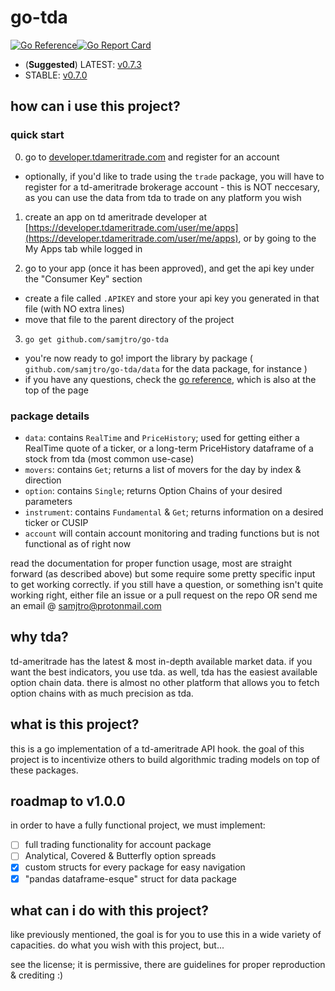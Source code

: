 # go-tda
[![Go Reference](https://pkg.go.dev/badge/github.com/samjtro/go-tda.svg)](https://pkg.go.dev/github.com/samjtro/go-tda)[![Go Report Card](https://goreportcard.com/badge/github.com/samjtro/go-tda)](https://goreportcard.com/report/github.com/samjtro/go-tda)
 
- (**Suggested**) LATEST: [v0.7.3](https://github.com/samjtro/go-tda/releases/tag/v0.7.3)
- STABLE: [v0.7.0](https://github.com/samjtro/go-tda/releases/tag/v0.7.0)

## how can i use this project?

### quick start

0. go to [developer.tdameritrade.com](https://developer.tdameritrade.com/) and register for an account
- optionally, if you'd like to trade using the `trade` package, you will have to register for a td-ameritrade brokerage account - this is NOT neccesary, as you can use the data from tda to trade on any platform you wish  

1. create an app on td ameritrade developer at [https://developer.tdameritrade.com/user/me/apps](https://developer.tdameritrade.com/user/me/apps), or by going to the My Apps tab while logged in  

2. go to your app (once it has been approved), and get the api key under the "Consumer Key" section  
- create a file called `.APIKEY` and store your api key you generated in that file (with NO extra lines) 
- move that file to the parent directory of the project 

3. `go get github.com/samjtro/go-tda`

- you're now ready to go! import the library by package ( `github.com/samjtro/go-tda/data` for the data package, for instance )
- if you have any questions, check the [go reference](https://pkg.go.dev/github.com/samjtro/go-tda), which is also at the top of the page

### package details

- `data`: contains `RealTime` and `PriceHistory`; used for getting either a RealTime quote of a ticker, or a long-term PriceHistory dataframe of a stock from tda (most common use-case)
- `movers`: contains `Get`; returns a list of movers for the day by index & direction
- `option`: contains `Single`; returns Option Chains of your desired parameters
- `instrument`: contains `Fundamental` & `Get`; returns information on a desired ticker or CUSIP
- `account` will contain account monitoring and trading functions but is not functional as of right now   

read the documentation for proper function usage, most are straight forward (as described above) but some require some pretty specific input to get working correctly. if you still have a question, or something isn't quite working right, either file an issue or a pull request on the repo OR send me an email @ samjtro@protonmail.com

## why tda?

td-ameritrade has the latest & most in-depth available market data. if you want the best indicators, you use tda. as well, tda has the easiest available option chain data. there is almost no other platform that allows you to fetch option chains with as much precision as tda.

## what is this project?

this is a go implementation of a td-ameritrade API hook. the goal of this project is to incentivize others to build algorithmic trading models on top of these packages.

## roadmap to v1.0.0

in order to have a fully functional project, we must implement:

- [ ] full trading functionality for account package
- [ ] Analytical, Covered & Butterfly option spreads
- [x] custom structs for every package for easy navigation
- [x] "pandas dataframe-esque" struct for data package

## what can i do with this project?

like previously mentioned, the goal is for you to use this in a wide variety of capacities. do what you wish with this project, but...  

see the license; it is permissive, there are guidelines for proper reproduction & crediting :) 
